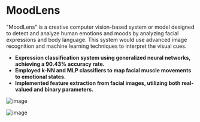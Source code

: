 # MoodLens
"MoodLens" is a creative computer vision-based system or model designed to detect and analyze human emotions and moods by analyzing facial expressions and body language. This system would use advanced image recognition and machine learning techniques to interpret the visual cues.

- __Expression classification system using generalized neural networks, achieving a 90.43% accuracy rate.__
- __Employed k-NN and MLP classifiers to map facial muscle movements to emotional states.__
- __Implemented feature extraction from facial images, utilizing both real-valued and binary parameters.__


![image](https://github.com/user-attachments/assets/348f51a9-221e-449a-ab98-76276b88828f)

![image](https://github.com/user-attachments/assets/34d7f547-686c-416a-9755-ee4fb1408843)

